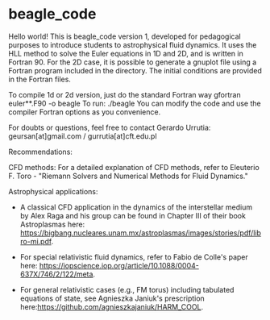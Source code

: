 # beagle_code

Hello world! This is beagle_code version 1, developed for pedagogical purposes to introduce students to astrophysical fluid dynamics. It uses the HLL method to solve the Euler equations in 1D and 2D, and is written in Fortran 90. For the 2D case, it is possible to generate a gnuplot file using a Fortran program included in the directory. The initial conditions are provided in the Fortran files.

To compile 1d or 2d version, just do the standard Fortran way gfortran euler**.F90 -o beagle
To run: ./beagle
You can modify the code and use the compiler Fortran options as you convenience. 

For doubts or questions, feel free to contact Gerardo Urrutia: geursan[at]gmail.com / gurrutia[at]cft.edu.pl

Recommendations:

CFD methods:
For a detailed explanation of CFD methods, refer to Eleuterio F. Toro - "Riemann Solvers and Numerical Methods for Fluid Dynamics."

Astrophysical applications:
- A classical CFD application in the dynamics of the interstellar medium by Alex Raga and his group can be found in Chapter III of their book Astroplasmas here: https://bigbang.nucleares.unam.mx/astroplasmas/images/stories/pdf/libro-mi.pdf.

- For special relativistic fluid dynamics, refer to Fabio de Colle's paper here: https://iopscience.iop.org/article/10.1088/0004-637X/746/2/122/meta.

- For general relativistic cases (e.g., FM torus) including tabulated equations of state, see Agnieszka Janiuk's prescription here:https://github.com/agnieszkajaniuk/HARM_COOL.

